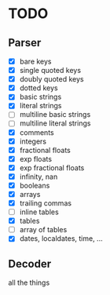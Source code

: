 # TODO

## Parser

- [x] bare keys
- [x] single quoted keys
- [x] doubly quoted keys
- [x] dotted keys
- [x] basic strings
- [x] literal strings
- [ ] multiline basic strings
- [ ] multiline literal strings
- [x] comments
- [x] integers
- [x] fractional floats
- [x] exp floats
- [x] exp fractional floats
- [x] infinity, nan
- [x] booleans
- [x] arrays
- [x] trailing commas
- [ ] inline tables
- [x] tables
- [ ] array of tables
- [x] dates, localdates, time, ...

## Decoder

all the things
